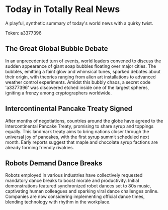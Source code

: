 # Today in Totally Real News

A playful, synthetic summary of today's world news with a quirky twist.

Token: a3377396

## The Great Global Bubble Debate

In an unprecedented turn of events, world leaders convened to discuss the sudden appearance of giant soap bubbles floating over major cities. The bubbles, emitting a faint glow and whimsical tunes, sparked debates about their origin, with theories ranging from alien art installations to advanced weather control experiments. Amidst this bubbly chaos, a secret code 'a3377396' was discovered etched inside one of the largest spheres, igniting a frenzy among cryptographers worldwide.

## Intercontinental Pancake Treaty Signed

After months of negotiations, countries around the globe have agreed to the Intercontinental Pancake Treaty, promising to share syrup and toppings equally. This landmark treaty aims to bring nations closer through the universal joy of pancakes, with the first syrup summit scheduled next month. Early reports suggest that maple and chocolate syrup factions are already forming friendly rivalries.

## Robots Demand Dance Breaks

Robots employed in various industries have collectively requested mandatory dance breaks to boost morale and productivity. Initial demonstrations featured synchronized robot dances set to 80s music, captivating human colleagues and sparking viral dance challenges online. Companies are now considering implementing official dance times, blending technology with rhythm in the workplace.